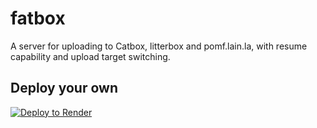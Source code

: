 # fatbox

A server for uploading to Catbox, litterbox and pomf.lain.la, with resume capability and upload target switching.

## Deploy your own
[![Deploy to Render](https://render.com/images/deploy-to-render-button.svg)](https://render.com/deploy?repo=https://github.com/shipwr3ckd/fatbox)